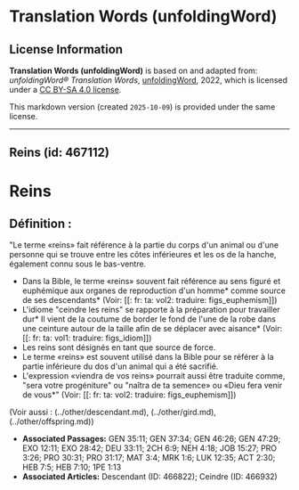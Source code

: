 # Translation Words (unfoldingWord)

## License Information

**Translation Words (unfoldingWord)** is based on and adapted from: _unfoldingWord® Translation Words_, [unfoldingWord](https://unfoldingword.org/utw), 2022, which is licensed under a [CC BY-SA 4.0 license](https://creativecommons.org/licenses/by-sa/4.0/legalcode.en).

This markdown version (created `2025-10-09`) is provided under the same license.



--------------------------------

## Reins (id: 467112)

Reins
=====

Définition :
------------

"Le terme «reins» fait référence à la partie du corps d'un animal ou d'une personne qui se trouve entre les côtes inférieures et les os de la hanche, également connu sous le bas\-ventre.

* Dans la Bible, le terme «reins» souvent fait référence au sens figuré et euphémique aux organes de reproduction d'un homme\* comme source de ses descendants\* (Voir: \[\[: fr: ta: vol2: traduire: figs\_euphemism]])
* L'idiome "ceindre les reins" se rapporte à la préparation pour travailler dur\* Il vient de la coutume de border le fond de l'une de la robe dans une ceinture autour de la taille afin de se déplacer avec aisance\* (Voir: \[\[: fr: ta: vol1: traduire: figs\_idiom]])
* Les reins sont désignés en tant que source de force.
* Le terme «reins» est souvent utilisé dans la Bible pour se référer à la partie inférieure du dos d'un animal qui a été sacrifié.
* L'expression «viendra de vos reins» pourrait aussi être traduite comme, "sera votre progéniture" ou "naîtra de ta semence» ou «Dieu fera venir de vous\*" (Voir: \[\[: fr: ta: vol2: traduire: figs\_euphemism]])

(Voir aussi : (../other/descendant.md), (../other/gird.md), (../other/offspring.md))

* **Associated Passages:** GEN 35:11; GEN 37:34; GEN 46:26; GEN 47:29; EXO 12:11; EXO 28:42; DEU 33:11; 2CH 6:9; NEH 4:18; JOB 15:27; PRO 3:26; PRO 30:31; PRO 31:17; MAT 3:4; MRK 1:6; LUK 12:35; ACT 2:30; HEB 7:5; HEB 7:10; 1PE 1:13
* **Associated Articles:** Descendant (ID: 466822); Ceindre (ID: 466932)

